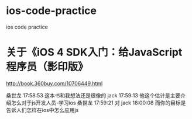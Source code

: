 ios-code-practice
=================

ios code practice


关于《iOS 4 SDK入门：给JavaScript程序员（影印版》
=================
http://book.360buy.com/10706449.html

桑世龙  17:58:53
这本书和我想法还是很像的
jack  17:59:13
他这个估计是主要介绍怎么对于js开发人员-学习ios
桑世龙  17:59:21
对
jack  18:00:08
而你的目标是告诉人们怎样在ios中怎么应用js

